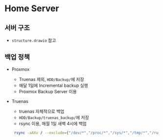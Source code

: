 # Home Server

## 서버 구조

- `structure.drawio` 참고

## 백업 정책

- Proxmox

  - Truenas 제외, `HDD/Backup/`에 저장
  - 매달 1일에 Incremental backup 실행
  - Proxmox Backup Server 이용

- Truenas

  - truenas 자체적으로 백업
  - `HDD/Backup/truenas_backup/`에 저장
  - rsync 이용, 매월 1일 새벽 4시에 백업

  ```bash
   rsync -aAXv / --exclude={"/dev/*","/proc/*","/sys/*","/tmp/*","/run/*","/mnt/*","/media/*","/lost+found"} /mnt/HDD/Backup/truenas_backup
  ```

